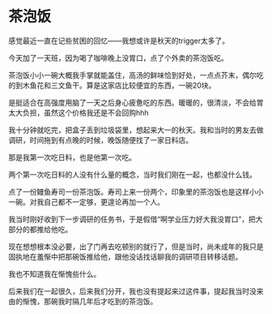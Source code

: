 # 茶泡饭

感觉最近一直在记些贫困的回忆——我想或许是秋天的trigger太多了。

今天加了一天班，因为喝了咖啡晚上没胃口，点了个外卖的茶泡饭吃。

茶泡饭小小一碗大概我手掌就能盖住，高汤的鲜味恰到好处，一点点芥末，偶尔吃的到木鱼花和三文鱼干。算是这家店比较便宜的东西，一碗20块。

是挺适合在高强度用脑了一天之后身心疲惫吃的东西。暖暖的，很清淡，不会给胃太大负担，虽然这个价格我还是不会回购hhh

我十分钟就吃完，把盒子丢到垃圾袋里，想起来大一的秋天。我和当时的男友去做调研，时间拖到有点晚的时候，晚饭随便找了一家日料店。

那是我第一次吃日料，也是他第一次吃。

两个第一次吃日料的人没有什么量的概念，当时我们刚在一起，也都没什么钱。

点了一份鳗鱼寿司一份茶泡饭。寿司上来一份两个，印象里的茶泡饭也是这样小小一碗。对我自己都不一定够，更遑论再加一个人。

我当时刚好收到下一步调研的任务书，于是假借“啊学业压力好大我没胃口”，把大部分的都推给他吃。

现在想想根本没必要，出了门再去吃顿别的就行了，但是当时，尚未成年的我只是固执地在羞惭中把那碗饭推给他，跟他没话找话聊我的调研项目转移话题。

我也不知道我在惭愧些什么。

后来我们在一起很久，后来我们分开，我也没有提起来过这件事，提起我当时没来由的惭愧，那碗我时隔几年后才吃到的茶泡饭。